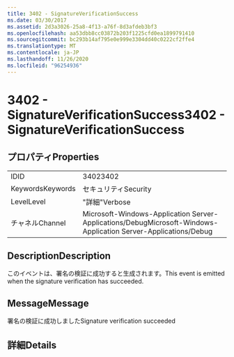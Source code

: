 ```yaml
---
title: 3402 - SignatureVerificationSuccess
ms.date: 03/30/2017
ms.assetid: 2d3a3026-25a8-4f13-a76f-8d3afdeb3bf3
ms.openlocfilehash: aa53dbb8cc03872b203f1225cfd0ea1899791410
ms.sourcegitcommit: bc293b14af795e0e999e3304dd40c0222cf2ffe4
ms.translationtype: MT
ms.contentlocale: ja-JP
ms.lasthandoff: 11/26/2020
ms.locfileid: "96254936"
---
```

# <a name="3402---signatureverificationsuccess"></a><span data-ttu-id="7b73b-102">3402 - SignatureVerificationSuccess</span><span class="sxs-lookup"><span data-stu-id="7b73b-102">3402 - SignatureVerificationSuccess</span></span>

## <a name="properties"></a><span data-ttu-id="7b73b-103">プロパティ</span><span class="sxs-lookup"><span data-stu-id="7b73b-103">Properties</span></span>  
  
|||  
|-|-|  
|<span data-ttu-id="7b73b-104">ID</span><span class="sxs-lookup"><span data-stu-id="7b73b-104">ID</span></span>|<span data-ttu-id="7b73b-105">3402</span><span class="sxs-lookup"><span data-stu-id="7b73b-105">3402</span></span>|  
|<span data-ttu-id="7b73b-106">Keywords</span><span class="sxs-lookup"><span data-stu-id="7b73b-106">Keywords</span></span>|<span data-ttu-id="7b73b-107">セキュリティ</span><span class="sxs-lookup"><span data-stu-id="7b73b-107">Security</span></span>|  
|<span data-ttu-id="7b73b-108">Level</span><span class="sxs-lookup"><span data-stu-id="7b73b-108">Level</span></span>|<span data-ttu-id="7b73b-109">"詳細"</span><span class="sxs-lookup"><span data-stu-id="7b73b-109">Verbose</span></span>|  
|<span data-ttu-id="7b73b-110">チャネル</span><span class="sxs-lookup"><span data-stu-id="7b73b-110">Channel</span></span>|<span data-ttu-id="7b73b-111">Microsoft-Windows-Application Server-Applications/Debug</span><span class="sxs-lookup"><span data-stu-id="7b73b-111">Microsoft-Windows-Application Server-Applications/Debug</span></span>|  
  
## <a name="description"></a><span data-ttu-id="7b73b-112">Description</span><span class="sxs-lookup"><span data-stu-id="7b73b-112">Description</span></span>  

 <span data-ttu-id="7b73b-113">このイベントは、署名の検証に成功すると生成されます。</span><span class="sxs-lookup"><span data-stu-id="7b73b-113">This event is emitted when the signature verification has succeeded.</span></span>  
  
## <a name="message"></a><span data-ttu-id="7b73b-114">Message</span><span class="sxs-lookup"><span data-stu-id="7b73b-114">Message</span></span>  

 <span data-ttu-id="7b73b-115">署名の検証に成功しました</span><span class="sxs-lookup"><span data-stu-id="7b73b-115">Signature verification succeeded</span></span>  
  
## <a name="details"></a><span data-ttu-id="7b73b-116">詳細</span><span class="sxs-lookup"><span data-stu-id="7b73b-116">Details</span></span>
